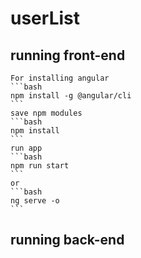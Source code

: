 # userList 
## running front-end 
    For installing angular
    ```bash
    npm install -g @angular/cli
    ```
    save npm modules 
    ```bash
    npm install
    ```
    run app
    ```bash
    npm run start
    ```
    or 
    ```bash
    ng serve -o
    ```
## running back-end

